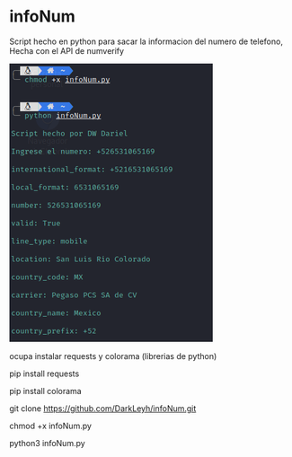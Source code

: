 # infoNum
Script hecho en python para sacar la informacion del numero de telefono, Hecha con el API de numverify

<img src="https://github.com/DarkLeyh/infoNum/blob/main/infoNum.png">

ocupa instalar requests y colorama (librerias de python)

pip install requests

pip install colorama

git clone https://github.com/DarkLeyh/infoNum.git

chmod +x infoNum.py

python3 infoNum.py

